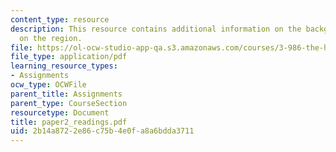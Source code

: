 ```yaml
---
content_type: resource
description: This resource contains additional information on the background and development
  on the region.
file: https://ol-ocw-studio-app-qa.s3.amazonaws.com/courses/3-986-the-human-past-introduction-to-archaeology-fall-2006/2b14a8722e86c75b4e0fa8a6bdda3711_paper2_readings.pdf
file_type: application/pdf
learning_resource_types:
- Assignments
ocw_type: OCWFile
parent_title: Assignments
parent_type: CourseSection
resourcetype: Document
title: paper2_readings.pdf
uid: 2b14a872-2e86-c75b-4e0f-a8a6bdda3711
---
```

